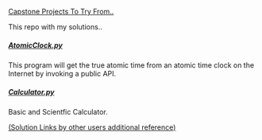 
[Capstone Projects To Try From..](https://nbviewer.jupyter.org/github/jmportilla/Complete-Python-Bootcamp/blob/master/Final%20Capstone%20Projects/Final%20Capstone%20Project%20Ideas.ipynb)

This repo with my solutions..

##### [AtomicClock.py](https://github.com/rraghu214/Complete-Python-3-Bootcamp/blob/master/4.FinalCapstoneProject/AtomicClock.py)
This program will get the true atomic time from an atomic time clock on the Internet by invoking a public API.

##### [Calculator.py](https://github.com/rraghu214/Complete-Python-3-Bootcamp/blob/master/4.FinalCapstoneProject/Calculator.py)
Basic and Scientfic Calculator.



[(Solution Links by other users additional reference)](https://github.com/jmportilla/Complete-Python-Bootcamp/blob/master/Final%20Capstone%20Projects/Projects-Solutions/Solution%20Links.md)

